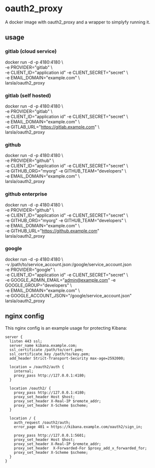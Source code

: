 # oauth2_proxy
A docker image with oauth2_proxy and a wrapper to simplyfy running it.

## usage
### gitlab (cloud service)
docker run -d -p 4180:4180 \  
  -e PROVIDER="gitlab" \  
  -e CLIENT_ID="application id" -e CLIENT_SECRET="secret" \  
  -e EMAIL_DOMAIN="example.com" \  
  larsla/oauth2_proxy  

### gitlab (self hosted)
docker run -d -p 4180:4180 \  
  -e PROVIDER="gitlab" \  
  -e CLIENT_ID="application id" -e CLIENT_SECRET="secret" \  
  -e EMAIL_DOMAIN="example.com" \  
  -e GITLAB_URL="https://gitlab.example.com" \  
  larsla/oauth2_proxy  

### github
docker run -d -p 4180:4180 \  
  -e PROVIDER="github" \  
  -e CLIENT_ID="application id" -e CLIENT_SECRET="secret" \  
  -e GITHUB_ORG="myorg" -e GITHUB_TEAM="developers" \  
  -e EMAIL_DOMAIN="example.com" \  
  larsla/oauth2_proxy  

### github enterprise
docker run -d -p 4180:4180 \  
  -e PROVIDER="github" \  
  -e CLIENT_ID="application id" -e CLIENT_SECRET="secret" \  
  -e GITHUB_ORG="myorg" -e GITHUB_TEAM="developers" \  
  -e EMAIL_DOMAIN="example.com" \  
  -e GITHUB_URL="https://github.example.com"  
  larsla/oauth2_proxy  

### google
docker run -d -p 4180:4180 \  
  -v /path/to/service_account.json:/google/service_account.json  \
  -e PROVIDER="google" \  
  -e CLIENT_ID="application id" -e CLIENT_SECRET="secret" \  
  -e GOOGLE_ADMIN_EMAIL="admin@example.com" -e GOOGLE_GROUP="developers" \  
  -e EMAIL_DOMAIN="example.com" \  
  -e GOOGLE_ACCOUNT_JSON="/google/service_account.json"
  larsla/oauth2_proxy  


## nginx config
This nginx config is an example usage for protecting Kibana:
```
server {
  listen 443 ssl;
  server_name kibana.example.com;
  ssl_certificate /path/to/cert.pem;
  ssl_certificate_key /path/to/key.pem;
  add_header Strict-Transport-Security max-age=2592000;

  location = /oauth2/auth {
    internal;
    proxy_pass http://127.0.0.1:4180;
  }

  location /oauth2/ {
    proxy_pass http://127.0.0.1:4180;
    proxy_set_header Host $host;
    proxy_set_header X-Real-IP $remote_addr;
    proxy_set_header X-Scheme $scheme;
  }

  location / {
    auth_request /oauth2/auth;
    error_page 401 = https://kibana.example.com/oauth2/sign_in;

    proxy_pass http://127.0.0.1:5601;
    proxy_set_header Host $host;
    proxy_set_header X-Real-IP $remote_addr;
    proxy_set_header  X-Forwarded-For $proxy_add_x_forwarded_for;
    proxy_set_header X-Scheme $scheme;
  }
}

```
